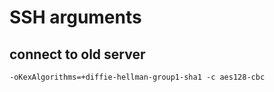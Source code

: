 # SSH arguments

## connect to old server
` -oKexAlgorithms=+diffie-hellman-group1-sha1 -c aes128-cbc `
